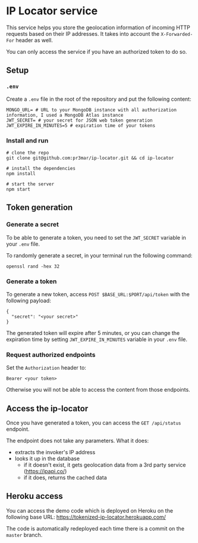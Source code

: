 # IP Locator service

This service helps you store the geolocation information of incoming HTTP requests based on their IP addresses.
It takes into account the `X-Forwarded-For` header as well.

You can only access the service if you have an authorized token to do so.

## Setup

### `.env`
Create a `.env` file in the root of the repository and put the following content:
```shell script
MONGO_URL= # URL to your MongoDB instance with all authorization information, I used a MongoDB Atlas instance
JWT_SECRET= # your secret for JSON web token generation
JWT_EXPIRE_IN_MINUTES=5 # expiration time of your tokens
```
### Install and run
```shell script
# clone the repo
git clone git@github.com:pr3mar/ip-locator.git && cd ip-locator

# install the dependencies
npm install

# start the server
npm start
```

## Token generation
### Generate a secret

To be able to generate a token, you need to set the `JWT_SECRET` variable in your `.env` file.

To randomly generate a secret, in your terminal run the following command:
```shell script
openssl rand -hex 32
```

### Generate a token
To generate a new token, access `POST $BASE_URL:$PORT/api/token` with the following payload:
```shell script
{
  "secret": "<your secret>"
}
```
The generated token will expire after 5 minutes, or you can change the expiration time by setting `JWT_EXPIRE_IN_MINUTES` variable in your `.env` file.

### Request authorized endpoints

Set the `Authorization` header to:
```
Bearer <your token>
```
Otherwise you will not be able to access the content from those endpoints.


## Access the ip-locator

Once you have generated a token, you can access the `GET /api/status` endpoint.

The endpoint does not take any parameters. What it does:
 - extracts the invoker's IP address
 - looks it up in the database
    - if it doesn't exist, it gets geolocation data from a 3rd party service (https://ipapi.co/)
    - if it does, returns the cached data

## Heroku access

You can access the demo code which is deployed on Heroku on the following base URL: https://tokenized-ip-locator.herokuapp.com/

The code is automatically redeployed each time there is a commit on the `master` branch. 
